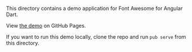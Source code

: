 This directory contains a demo application for Font Awesome for Angular Dart.

View [the demo](https://hyperiongray.github.io/ng_fontawesome/) on GitHub Pages.

If you want to run this demo locally, clone the repo and run `pub serve` from
this directory.
